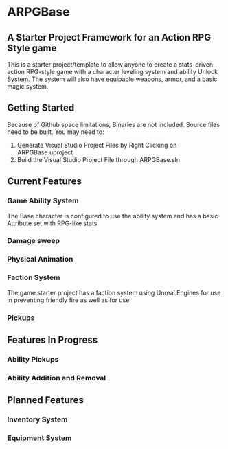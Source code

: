 # ARPGBase
## A Starter Project Framework for an Action RPG Style game
This is a starter project/template to allow anyone to create a stats-driven action RPG-style game with a character leveling system and ability Unlock System.
The system will also have equipable weapons, armor, and a basic magic system. 

## Getting Started
Because of Github space limitations, Binaries are not included. Source files need to be built. You may need to:
1. Generate Visual Studio Project Files by Right Clicking on ARPGBase.uproject
2. Build the Visual Studio Project File through ARPGBase.sln

## Current Features

### Game Ability System
The Base character is configured to use the ability system and has a basic Attribute set with RPG-like stats
### Damage sweep
### Physical Animation 
### Faction System
The game starter project has a faction system using Unreal Engines  for use in preventing friendly fire as well as for use  
### Pickups
## Features In Progress
### Ability Pickups
### Ability Addition and Removal
## Planned Features
### Inventory System
### Equipment System

